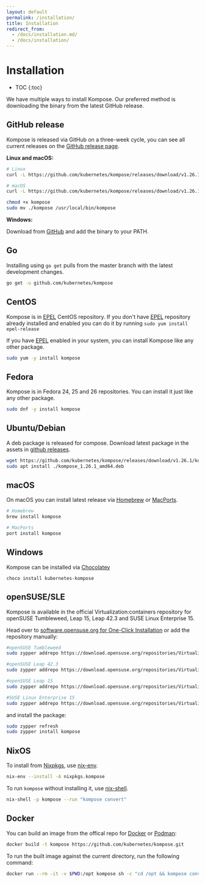 ```yaml
---
layout: default
permalink: /installation/
title: Installation
redirect_from: 
  - /docs/installation.md/
  - /docs/installation/
---
```


# Installation

* TOC
{:toc}

We have multiple ways to install Kompose. Our preferred method is downloading the binary from the latest GitHub release.

## GitHub release

Kompose is released via GitHub on a three-week cycle, you can see all current releases on the [GitHub release page](https://github.com/kubernetes/kompose/releases).

__Linux and macOS:__

```sh
# Linux
curl -L https://github.com/kubernetes/kompose/releases/download/v1.26.1/kompose-linux-amd64 -o kompose

# macOS
curl -L https://github.com/kubernetes/kompose/releases/download/v1.26.1/kompose-darwin-amd64 -o kompose

chmod +x kompose
sudo mv ./kompose /usr/local/bin/kompose
```

__Windows:__

Download from [GitHub](https://github.com/kubernetes/kompose/releases/download/v1.26.1/kompose-windows-amd64.exe) and add the binary to your PATH.

## Go

Installing using `go get` pulls from the master branch with the latest development changes.

```sh
go get -u github.com/kubernetes/kompose
```

## CentOS

Kompose is in [EPEL](https://fedoraproject.org/wiki/EPEL) CentOS repository.
If you don't have [EPEL](https://fedoraproject.org/wiki/EPEL) repository already installed and enabled you can do it by running  `sudo yum install epel-release`

If you have [EPEL](https://fedoraproject.org/wiki/EPEL) enabled in your system, you can install Kompose like any other package.

```bash
sudo yum -y install kompose
```

## Fedora
Kompose is in Fedora 24, 25 and 26 repositories. You can install it just like any other package.

```bash
sudo dnf -y install kompose
```

## Ubuntu/Debian

A deb package is released for compose. Download latest package in the assets in [github releases](https://github.com/kubernetes/kompose/releases).

```bash
wget https://github.com/kubernetes/kompose/releases/download/v1.26.1/kompose_1.26.1_amd64.deb # Replace 1.26.1 with latest tag
sudo apt install ./kompose_1.26.1_amd64.deb
```

## macOS
On macOS you can install latest release via [Homebrew](https://brew.sh) or [MacPorts](https://www.macports.org/).

```bash
# Homebrew
brew install kompose

# MacPorts
port install kompose
```

## Windows
Kompose can be installed via [Chocolatey](https://chocolatey.org/packages/kubernetes-kompose)

```console
choco install kubernetes-kompose
```

## openSUSE/SLE
Kompose is available in the official Virtualization:containers repository for openSUSE Tumbleweed, Leap 15, Leap 42.3 and SUSE Linux Enterprise 15.

Head over to [software.opensuse.org for One-Click Installation](https://software.opensuse.org//download.html?project=Virtualization%3Acontainers&package=kompose) or add the repository manually:
```bash
#openSUSE Tumbleweed
sudo zypper addrepo https://download.opensuse.org/repositories/Virtualization:containers/openSUSE_Tumbleweed/Virtualization:containers.repo

#openSUSE Leap 42.3
sudo zypper addrepo https://download.opensuse.org/repositories/Virtualization:containers/openSUSE_Leap_42.3/Virtualization:containers.repo

#openSUSE Leap 15
sudo zypper addrepo https://download.opensuse.org/repositories/Virtualization:/containers/openSUSE_Leap_15.2/Virtualization:containers.repo

#SUSE Linux Enterprise 15
sudo zypper addrepo https://download.opensuse.org/repositories/Virtualization:/containers/SLE_15_SP1/Virtualization:containers.repo
```
and install the package:
```bash
sudo zypper refresh
sudo zypper install kompose
```

## NixOS

To install from [Nixpkgs](https://github.com/NixOS/nixpkgs), use [nix-env](https://nixos.org/manual/nix/stable/command-ref/nix-env.html).

```bash
nix-env --install -A nixpkgs.kompose
```

To run `kompose` without installing it, use [nix-shell](https://nixos.org/manual/nix/stable/command-ref/nix-shell.html).

```bash
nix-shell -p kompose --run "kompose convert"
```


## Docker

You can build an image from the offical repo for [Docker](https://docs.docker.com/engine/reference/commandline/build/) or [Podman](https://docs.podman.io/en/latest/markdown/podman-build.1.html):

```bash
docker build -t kompose https://github.com/kubernetes/kompose.git
```

To run the built image against the current directory, run the following command:

```bash
docker run --rm -it -v $PWD:/opt kompose sh -c "cd /opt && kompose convert"
```
